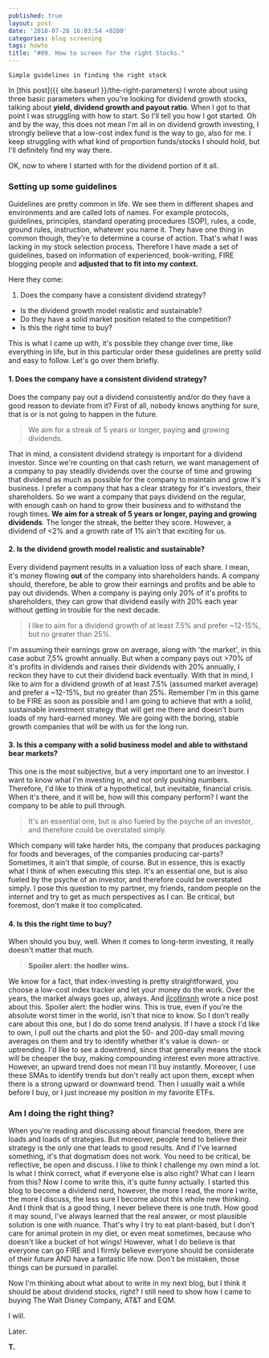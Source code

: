 ```yaml
---
published: true
layout: post
date: '2018-07-28 16:03:54 +0200'
categories: blog screening
tags: howto
title: "#09. How to screen for the right Stocks."
---
```


`Simple guidelines in finding the right stock`

In [this post]({{ site.baseurl }}/the-right-parameters) I wrote about using three basic parameters when you're looking for dividend growth stocks, talking about **yield, dividend growth and payout ratio**. When I got to that point I was struggling with how to start. So I'll tell you how I got started. Oh and by the way, this does not mean I'm all in on dividend growth investing, I strongly believe that a low-cost index fund is the way to go, also for me. I keep struggling with what kind of proportion funds/stocks I should hold, but I'll definitely find my way there.

OK, now to where I started with for the dividend portion of it all.

### Setting up some guidelines

Guidelines are pretty common in life. We see them in different shapes and environments and are called lots of names. For example protocols, guidelines, principles, standard operating procedures (SOP), rules, a code, ground rules, instruction, whatever you name it. They have one thing in common though, they're to determine a course of action. That's what I was lacking in my stock selection process. Therefore I have made a set of guidelines, based on information of experienced, book-writing, FIRE blogging people and **adjusted that to fit into my context.**

Here they come:

1. Does the company have a consistent dividend strategy?
* Is the dividend growth model realistic and sustainable?
* Do they have a solid market position related to the competition?
* Is this the right time to buy?

This is what I came up with, it's possible they change over time, like everything in life, but in this particular order these guidelines are pretty solid and easy to follow. Let's go over them briefly.

#### 1. Does the company have a consistent dividend strategy?

Does the company pay out a dividend consistently and/or do they have a good reason to deviate from it? First of all, nobody knows anything for sure, that is or is not going to happen in the future. 

>We aim for a streak of 5 years or longer, paying **and** growing dividends.

That in mind, a consistent dividend strategy is important for a dividend investor. Since we're counting on that cash return, we want management of a company to pay steadily dividends over the course of time and growing that dividend as much as possible for the company to maintain and grow it's business. I prefer a company that has a clear strategy for it's investors, their shareholders. So we want a company that pays dividend on the regular, with enough cash on hand to grow their business and to withstand the rough times. **We aim for a streak of 5 years or longer, paying and growing dividends**. The longer the streak, the better they score. However, a dividend of <2% and a growth rate of 1% ain't that exciting for us.

#### 2. Is the dividend growth model realistic and sustainable?
Every dividend payment results in a valuation loss of each share. I mean, it's money flowing **out** of the company into shareholders hands. A company should, therefore, be able to grow their earnings and profits and be able to pay out dividends. When a company is paying only 20% of it's profits to shareholders, they can grow that dividend easily with 20% each year without getting in trouble for the next decade. 

>I like to aim for a dividend growth of at least 7.5% and prefer ~12-15%, but no greater than 25%.

I'm assuming their earnings grow on average, along with 'the market', in this case aobut 7,5% growht annually. But when a company pays out >70% of it's profits in dividends and raises their dividends with 20% annually, I reckon they have to cut their dividend back eventually.  With that in mind, I like to aim for a dividend growth of at least 7.5% (assumed market average) and prefer a ~12-15%, but no greater than 25%. Remember I'm in this game to be FIRE as soon as possible and I am going to achieve that with a solid, sustainable investment strategy that will get me there and doesn't burn loads of my hard-earned money. We are going with the boring, stable growth companies that will be with us for the long run.

#### 3. Is this a company with a solid business model and able to withstand bear markets?
This one is the most subjective, but a very important one to an investor. I want to know what I'm investing in, and not only pushing numbers. Therefore, I'd like to think of a hypothetical, but inevitable, financial crisis. When it's there, and it will be, how will this company perform? I want the company to be able to pull through.
 
>It's an essential one, but is also fueled by the psyche of an investor, and therefore could be overstated simply.

Which company will take harder hits, the company that produces packaging for foods and beverages, of the companies producing car-parts? Sometimes, it ain't that simple, of course. But in essence, this is exactly what I think of when executing this step. It's an essential one, but is also fueled by the psyche of an investor, and therefore could be overstated simply. I pose this question to my partner, my friends, random people on the internet and try to get as much perspectives as I can. Be critical, but foremost, don't make it too complicated.

#### 4. Is this the right time to buy?

When should you buy, well. When it comes to long-term investing, it really doesn't matter that much. 

>**Spoiler alert: the hodler wins.**

We know for a fact, that index-investing is pretty straightforward, you choose a low-cost index tracker and let your money do the work. Over the years, the market always goes up, always. And [jlcollinsnh](http://jlcollinsnh.com/2012/04/19/stocks-part-ii-the-market-always-goes-up/) wrote a nice post about this. Spoiler alert: the hodler wins. This is true, even if you're the absolute worst timer in the world, isn't that nice to know. 
So I don't really care about this one, but I do do some trend analysis. If I have a stock I'd like to own, I pull out the charts and plot the 50- and 200-day small moving averages on them and try to identify whether it's value is down- or uptrending. I'd like to see a downtrend, since that generally means the stock will be cheaper the buy, making compounding interest even more attractive. However, an upward trend does not mean I'll buy instantly. Moreover, I use these SMAs to identify trends but don't really act upon them, except when there is a strong upward or downward trend. Then I usually wait a while before I buy, or I just increase my position in my favorite ETFs.

### Am I doing the right thing?
When you're reading and discussing about financial freedom, there are loads and loads of strategies. But moreover, people tend to believe their strategy is the only one that leads to good results. And if I've learned something, it's that dogmatism does not work. You need to be critical, be reflective, be open and discuss. I like to think I challenge my own mind a lot. Is what I think correct, what if everyone else is also right? What can I learn from this? Now I come to write this, it's quite funny actually. I started this blog to become a dividend nerd, however, the more I read, the more I write, the more I discuss, the less sure I become about this whole new thinking. And I think that is a good thing, I never believe there is one truth. How good it may sound, I've always learned that the real answer, or most plausible solution is one with nuance. That's why I try to eat plant-based, but I don't care for animal protein in my diet, or even meat sometimes, because who doesn't like a bucket of hot wings!
However, what I do believe is that everyone can go FIRE and I firmly believe everyone should be considerate of their future AND have a fantastic life now. Don't be mistaken, those things can be pursued in parallel.

Now I'm thinking about what about to write in my next blog, but I think it should be about dividend stocks, right? I still need to show how I came to buying The Walt Disney Company, AT&T and EQM.

I will.

Later.

**T.**